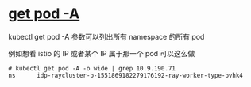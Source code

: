 # [get pod -A](/2022/07/kubectl_get_pod_all_namespace.md)

kubectl get pod -A 参数可以列出所有 namespace 的所有 pod

例如想看 istio 的 IP 或者某个 IP 属于那一个 pod 可以这么做

```
# kubectl get pod -A -o wide | grep 10.9.190.71
ns      idp-raycluster-b-1551869182279176192-ray-worker-type-bvhk4
```
